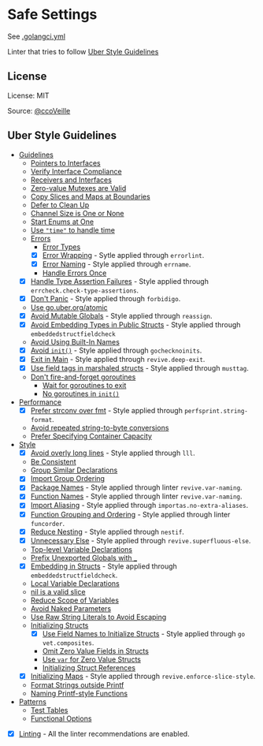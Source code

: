 # Safe Settings

See [.golangci.yml](.golangci.yml)

Linter that tries to follow [Uber Style Guidelines](https://github.com/uber-go/guide/blob/master/style.md)

## License

License: MIT

Source: [@ccoVeille](https://github.com/ccoVeille/golangci-lint-config-examples)

## Uber Style Guidelines

- [Guidelines](https://github.com/uber-go/guide/blob/master/style.md#guidelines)
  - [Pointers to Interfaces](https://github.com/uber-go/guide/blob/master/style.md#pointers-to-interfaces)
  - [Verify Interface Compliance](https://github.com/uber-go/guide/blob/master/style.md#verify-interface-compliance)
  - [Receivers and Interfaces](https://github.com/uber-go/guide/blob/master/style.md#receivers-and-interfaces)
  - [Zero-value Mutexes are Valid](https://github.com/uber-go/guide/blob/master/style.md#zero-value-mutexes-are-valid)
  - [Copy Slices and Maps at Boundaries](https://github.com/uber-go/guide/blob/master/style.md#copy-slices-and-maps-at-boundaries)
  - [Defer to Clean Up](https://github.com/uber-go/guide/blob/master/style.md#defer-to-clean-up)
  - [Channel Size is One or None](https://github.com/uber-go/guide/blob/master/style.md#channel-size-is-one-or-none)
  - [Start Enums at One](https://github.com/uber-go/guide/blob/master/style.md#start-enums-at-one)
  - [Use `"time"` to handle time](https://github.com/uber-go/guide/blob/master/style.md#use-time-to-handle-time)
  - [Errors](https://github.com/uber-go/guide/blob/master/style.md#errors)
    - [Error Types](https://github.com/uber-go/guide/blob/master/style.md#error-types)
    - [x] [Error Wrapping](https://github.com/uber-go/guide/blob/master/style.md#error-wrapping) - Sytle applied through `errorlint`.
    - [x] [Error Naming](https://github.com/uber-go/guide/blob/master/style.md#error-naming) - Style applied through `errname`.
    - [Handle Errors Once](#handle-errors-once)
  - [x] [Handle Type Assertion Failures](#handle-type-assertion-failures) - Style applied through `errcheck.check-type-assertions`.
  - [x] [Don't Panic](https://github.com/uber-go/guide/blob/master/style.md#dont-panic) - Style applied through `forbidigo`.
  - [Use go.uber.org/atomic](https://github.com/uber-go/guide/blob/master/style.md#use-gouberorgatomic)
  - [x] [Avoid Mutable Globals](https://github.com/uber-go/guide/blob/master/style.md#avoid-mutable-globals) - Style applied through `reassign`.
  - [x] [Avoid Embedding Types in Public Structs](https://github.com/uber-go/guide/blob/master/style.md#avoid-embedding-types-in-public-structs) - Style applied through `embeddedstructfieldcheck`
  - [Avoid Using Built-In Names](https://github.com/uber-go/guide/blob/master/style.md#avoid-using-built-in-names)
  - [x] [Avoid `init()`](https://github.com/uber-go/guide/blob/master/style.md#avoid-init) - Style applied through `gochecknoinits`.
  - [x] [Exit in Main](https://github.com/uber-go/guide/blob/master/style.md#exit-in-main) - Style applied through `revive.deep-exit`.
  - [x] [Use field tags in marshaled structs](https://github.com/uber-go/guide/blob/master/style.md#use-field-tags-in-marshaled-structs) - Style applied through `musttag`.
  - [Don't fire-and-forget goroutines](https://github.com/uber-go/guide/blob/master/style.md#dont-fire-and-forget-goroutines)
    - [Wait for goroutines to exit](https://github.com/uber-go/guide/blob/master/style.md#wait-for-goroutines-to-exit)
    - [No goroutines in `init()`](https://github.com/uber-go/guide/blob/master/style.md#no-goroutines-in-init)
- [Performance](https://github.com/uber-go/guide/blob/master/style.md#performance)
  - [x] [Prefer strconv over fmt](https://github.com/uber-go/guide/blob/master/style.md#prefer-strconv-over-fmt) - Style applied through `perfsprint.string-format`.
  - [Avoid repeated string-to-byte conversions](https://github.com/uber-go/guide/blob/master/style.md#avoid-repeated-string-to-byte-conversions)
  - [Prefer Specifying Container Capacity](https://github.com/uber-go/guide/blob/master/style.md#prefer-specifying-container-capacity)
- [Style](https://github.com/uber-go/guide/blob/master/style.md#style)
  - [x] [Avoid overly long lines](https://github.com/uber-go/guide/blob/master/style.md#avoid-overly-long-lines) - Style applied through `lll`.
  - [Be Consistent](https://github.com/uber-go/guide/blob/master/style.md#be-consistent)
  - [Group Similar Declarations](https://github.com/uber-go/guide/blob/master/style.md#group-similar-declarations)
  - [x] [Import Group Ordering](https://github.com/uber-go/guide/blob/master/style.md#import-group-ordering)
  - [x] [Package Names](https://github.com/uber-go/guide/blob/master/style.md#package-names) - Style applied through linter `revive.var-naming`.
  - [x] [Function Names](https://github.com/uber-go/guide/blob/master/style.md#function-names) - Style applied through linter `revive.var-naming`.
  - [x] [Import Aliasing](https://github.com/uber-go/guide/blob/master/style.md#import-aliasing) - Style applied through `importas.no-extra-aliases`.
  - [x] [Function Grouping and Ordering](https://github.com/uber-go/guide/blob/master/style.md#function-grouping-and-ordering) - Style applied through linter `funcorder`.
  - [x] [Reduce Nesting](https://github.com/uber-go/guide/blob/master/style.md#reduce-nesting) - Style applied through `nestif`.
  - [x] [Unnecessary Else](https://github.com/uber-go/guide/blob/master/style.md#unnecessary-else) - Style applied through `revive.superfluous-else`.
  - [Top-level Variable Declarations](https://github.com/uber-go/guide/blob/master/style.md#top-level-variable-declarations)
  - [Prefix Unexported Globals with _](https://github.com/uber-go/guide/blob/master/style.md#prefix-unexported-globals-with-_)
  - [x] [Embedding in Structs](https://github.com/uber-go/guide/blob/master/style.md#embedding-in-structs) - Style applied through `embeddedstructfieldcheck`.
  - [Local Variable Declarations](https://github.com/uber-go/guide/blob/master/style.md#local-variable-declarations)
  - [nil is a valid slice](https://github.com/uber-go/guide/blob/master/style.md#nil-is-a-valid-slice)
  - [Reduce Scope of Variables](https://github.com/uber-go/guide/blob/master/style.md#reduce-scope-of-variables)
  - [Avoid Naked Parameters](https://github.com/uber-go/guide/blob/master/style.md#avoid-naked-parameters)
  - [Use Raw String Literals to Avoid Escaping](https://github.com/uber-go/guide/blob/master/style.md#use-raw-string-literals-to-avoid-escaping)
  - [Initializing Structs](https://github.com/uber-go/guide/blob/master/style.md#initializing-structs)
    - [x] [Use Field Names to Initialize Structs](https://github.com/uber-go/guide/blob/master/style.md#use-field-names-to-initialize-structs) - Style applied through `go vet.composites`.
    - [Omit Zero Value Fields in Structs](https://github.com/uber-go/guide/blob/master/style.md#omit-zero-value-fields-in-structs)
    - [Use `var` for Zero Value Structs](https://github.com/uber-go/guide/blob/master/style.md#use-var-for-zero-value-structs)
    - [Initializing Struct References](https://github.com/uber-go/guide/blob/master/style.md#initializing-struct-references)
  - [x] [Initializing Maps](https://github.com/uber-go/guide/blob/master/style.md#initializing-maps) - Style applied through `revive.enforce-slice-style`.
  - [Format Strings outside Printf](https://github.com/uber-go/guide/blob/master/style.md#format-strings-outside-printf)
  - [Naming Printf-style Functions](https://github.com/uber-go/guide/blob/master/style.md#naming-printf-style-functions)
- [Patterns](https://github.com/uber-go/guide/blob/master/style.md#patterns)
  - [Test Tables](https://github.com/uber-go/guide/blob/master/style.md#test-tables)
  - [Functional Options](https://github.com/uber-go/guide/blob/master/style.md#functional-options)
- [x] [Linting](https://github.com/uber-go/guide/blob/master/style.md#linting) - All the linter recommendations are enabled.
